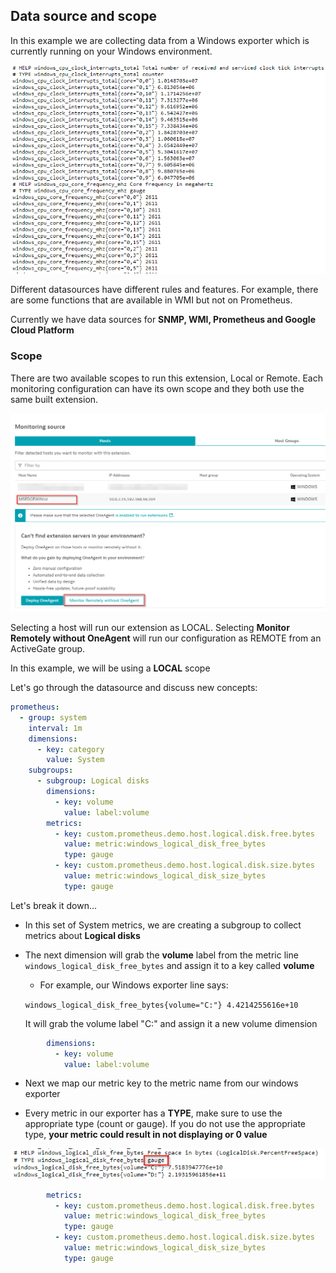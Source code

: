 ## Data source and scope

In this example we are collecting data from a Windows exporter which is currently running on your Windows environment.

![Windows exporter](../../../assets/images/06_prometheus_windows_exporter.png)

Different datasources have different rules and features. For example, there are some functions that are available in WMI but not on Prometheus.

Currently we have data sources for **SNMP, WMI, Prometheus and Google Cloud Platform**

### Scope

There are two available scopes to run this extension, Local or Remote. Each monitoring configuration can have its own scope and they both use the same built extension.

![Scope](../../../assets/images/06_prometheus_scope.png)

Selecting a host will run our extension as LOCAL. Selecting **Monitor Remotely without OneAgent** will run our configuration as REMOTE from an ActiveGate group.

In this example, we will be using a **LOCAL** scope

Let's go through the datasource and discuss new concepts:

```yaml
prometheus:
  - group: system
    interval: 1m
    dimensions:
      - key: category
        value: System
    subgroups:
      - subgroup: Logical disks
        dimensions:
          - key: volume
            value: label:volume
        metrics:
          - key: custom.prometheus.demo.host.logical.disk.free.bytes
            value: metric:windows_logical_disk_free_bytes
            type: gauge
          - key: custom.prometheus.demo.host.logical.disk.size.bytes
            value: metric:windows_logical_disk_size_bytes
            type: gauge
```

Let's break it down...

* In this set of System metrics, we are creating a subgroup to collect metrics about **Logical disks**

* The next dimension will grab the **volume** label from the metric line `windows_logical_disk_free_bytes` and assign it to a key called **volume**
    * For example, our Windows exporter line says:

    `windows_logical_disk_free_bytes{volume="C:"} 4.4214255616e+10`
    
    It will grab the volume label "C:" and assign it a new volume dimension

```yaml
        dimensions:
          - key: volume
            value: label:volume
```

* Next we map our metric key to the metric name from our windows exporter

* Every metric in our exporter has a **TYPE**, make sure to use the appropriate type (count or gauge). If you do not use the appropriate type, **your metric could result in not displaying or 0 value**

![Type](../../../assets/images/06_prometheus_type.png)

```yaml
        metrics:
          - key: custom.prometheus.demo.host.logical.disk.free.bytes
            value: metric:windows_logical_disk_free_bytes
            type: gauge
          - key: custom.prometheus.demo.host.logical.disk.size.bytes
            value: metric:windows_logical_disk_size_bytes
            type: gauge
```
